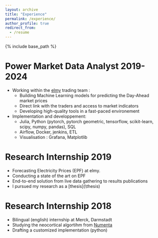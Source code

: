 ```yaml
---
layout: archive
title: "Experience"
permalink: /experience/
author_profile: true
redirect_from:
  - /resume
---
```


{% include base_path %}

Power Market Data Analyst 2019-2024
======
* Working within the [elmy](https://elmy.fr/) trading team :
  * Building Machine Learning models for predicting the Day-Ahead market prices
  * Direct link with the traders and access to market indicators
  * Developing high-quality tools in a fast-paced environement
* Implementation and developpement:
  * Julia, Python (pytorch, pytorch geometric, tensorflow, scikit-learn, scipy, numpy, pandas), SQL
  * Airflow, Docker, jenkins, ETL
  * Visualisation : Grafana, Matplotlib

Research Internship 2019
======
* Forecasting Electricity Prices (EPF) at elmy.
* Conducting a state of the art on EPF
* End-to-end solution from live data gathering to results publications
* I pursued my research as a [thesis](\thesis\)
  
Research Internship 2018
======
* Bilingual (english) internship at Merck, Darmstadt
* Studying the neocortical algortihm from [Numenta](https://www.numenta.com/platform/)
* Drafting a customized implementation (python)
